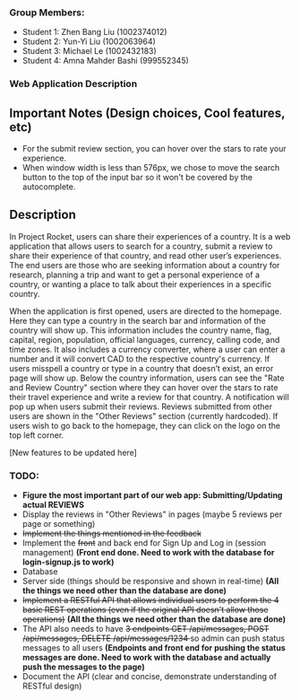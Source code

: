 ### Group Members:
- Student 1: Zhen Bang Liu (1002374012)
- Student 2: Yun-Yi Liu (1002063964)
- Student 3: Michael Le (1002432183)
- Student 4: Amna Mahder Bashi (999552345)



### Web Application Description

## Important Notes (Design choices, Cool features, etc)
- For the submit review section, you can hover over the stars to rate your experience.
- When window width is less than 576px, we chose to move the search button to the top of the input bar so it won't be covered by the autocomplete.

## Description

In Project Rocket, users can share their experiences of a country. It is a web application that allows users to search for a country, submit a review to share their experience of that country, and read other user’s experiences. The end users are those who are seeking information about a country for research, planning a trip and want to get a personal experience of a country, or wanting a place to talk about their experiences in a specific country.

When the application is first opened, users are directed to the homepage. Here they can type a country in the search bar and information of the country will show up. This information includes the country name, flag, capital, region, population, official languages, currency, calling code, and time zones. It also includes a currency converter, where a user can enter a number and it will convert CAD to the respective country's currency. If users misspell a country or type in a country that doesn’t exist, an error page will show up. Below the country information, users can see the "Rate and Review Country" section where they can hover over the stars to rate their travel experience and write a review for that country. A notification will pop up when users submit their reviews. Reviews submitted from other users are shown in the "Other Reviews" section (currently hardcoded). If users wish to go back to the homepage, they can click on the logo on the top left corner.

[New features to be updated here]



### TODO:
- **Figure the most important part of our web app: Submitting/Updating actual REVIEWS**
- Display the reviews in "Other Reviews" in pages (maybe 5 reviews per page or something)
- <del>Implement the things mentioned in the feedback</del>
- Implement the <del>front</del> and back end for Sign Up and Log in (session management) **(Front end done. Need to work with the database for login-signup.js to work)**
- Database
- Server side (things should be responsive and shown in real-time) **(All the things we need other than the database are done)**
- <del>Implement a RESTful API that allows individual users to perform the 4 basic REST operations (even if the original API doesn't allow those operations)</del> **(All the things we need other than the database are done)**
- The API also needs to have <del>3 endpoints GET /api/messages, POST /api/messages, DELETE /api/messages/1234 </del>so admin can push status messages to all users **(Endpoints and front end for pushing the status messages are done. Need to work with the database and actually push the messages to the page)**
- Document the API (clear and concise, demonstrate understanding of RESTful design)
